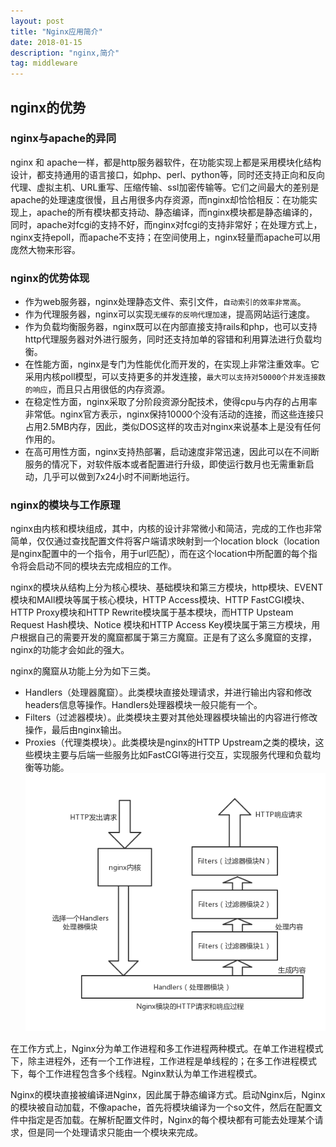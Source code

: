 ```yaml
---
layout: post
title: "Nginx应用简介"
date: 2018-01-15
description: "nginx,简介"
tag: middleware
---
```


## nginx的优势

### nginx与apache的异同
  nginx 和 apache一样，都是http服务器软件，在功能实现上都是采用模块化结构设计，都支持通用的语言接口，如php、perl、python等，同时还支持正向和反向代理、虚拟主机、URL重写、压缩传输、ssl加密传输等。它们之间最大的差别是apache的处理速度很慢，且占用很多内存资源，而nginx却恰恰相反：在功能实现上，apache的所有模块都支持动、静态编译，而nginx模块都是静态编译的，同时，apache对fcgi的支持不好，而nginx对fcgi的支持非常好；在处理方式上，nginx支持epoll，而apache不支持；在空间使用上，nginx轻量而apache可以用庞然大物来形容。

### nginx的优势体现
- 作为web服务器，nginx处理静态文件、索引文件，`自动索引的效率非常高`。
- 作为代理服务器，nginx可以实现`无缓存的反响代理加速`，提高网站运行速度。
- 作为负载均衡服务器，nginx既可以在内部直接支持rails和php，也可以支持http代理服务器对外进行服务，同时还支持加单的容错和利用算法进行负载均衡。
- 在性能方面，nginx是专门为性能优化而开发的，在实现上非常注重效率。它采用内核poll模型，可以支持更多的并发连接，`最大可以支持对50000个并发连接数的响应`，而且只占用很低的内存资源。
- 在稳定性方面，nginx采取了分阶段资源分配技术，使得cpu与内存的占用率非常低。nginx官方表示，nginx保持10000个没有活动的连接，而这些连接只占用2.5MB内存，因此，类似DOS这样的攻击对nginx来说基本上是没有任何作用的。
- 在高可用性方面，nginx支持热部署，启动速度非常迅速，因此可以在不间断服务的情况下，对软件版本或者配置进行升级，即使运行数月也无需重新启动，几乎可以做到7x24小时不间断地运行。

### nginx的模块与工作原理
  nginx由内核和模块组成，其中，内核的设计非常微小和简洁，完成的工作也非常简单，仅仅通过查找配置文件将客户端请求映射到一个location block（location 是nginx配置中的一个指令，用于url匹配），而在这个location中所配置的每个指令将会启动不同的模块去完成相应的工作。

  nginx的模块从结构上分为核心模块、基础模块和第三方模块，http模块、EVENT模块和MAIl模块等属于核心模块，HTTP Access模块、HTTP FastCGI模块、HTTP Proxy模块和HTTP Rewrite模块属于基本模块，而HTTP Upsteam Request Hash模块、Notice 模块和HTTP Access Key模块属于第三方模块，用户根据自己的需要开发的魔窟都属于第三方魔窟。正是有了这么多魔窟的支撑，nginx的功能才会如此的强大。

  nginx的魔窟从功能上分为如下三类。
  - Handlers（处理器魔窟）。此类模块直接处理请求，并进行输出内容和修改headers信息等操作。Handlers处理器模块一般只能有一个。
  - Filters（过滤器模块）。此类模块主要对其他处理器模块输出的内容进行修改操作，最后由nginx输出。
  - Proxies（代理类模块）。此类模块是nginx的HTTP Upstream之类的模块，这些模块主要与后端一些服务比如FastCGI等进行交互，实现服务代理和负载均衡等功能。
  ![](/images/posts/middleware/nginx/Nginxmod.png)

  在工作方式上，Nginx分为单工作进程和多工作进程两种模式。在单工作进程模式下，除主进程外，还有一个工作进程，工作进程是单线程的；在多工作进程模式下，每个工作进程包含多个线程。Nginx默认为单工作进程模式。

  Nginx的模块直接被编译进Nginx，因此属于静态编译方式。启动Nginx后，Nginx的模块被自动加载，不像apache，首先将模块编译为一个so文件，然后在配置文件中指定是否加载。在解析配置文件时，Nginx的每个模块都有可能去处理某个请求，但是同一个处理请求只能由一个模块来完成。
